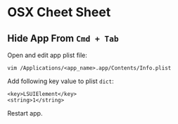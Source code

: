 # OSX Cheet Sheet

## Hide App From `Cmd + Tab`

Open and edit app plist file:

```
vim /Applications/<app_name>.app/Contents/Info.plist
```

Add following key value to plist `dict`:

```
<key>LSUIElement</key>
<string>1</string>
```

Restart app.


